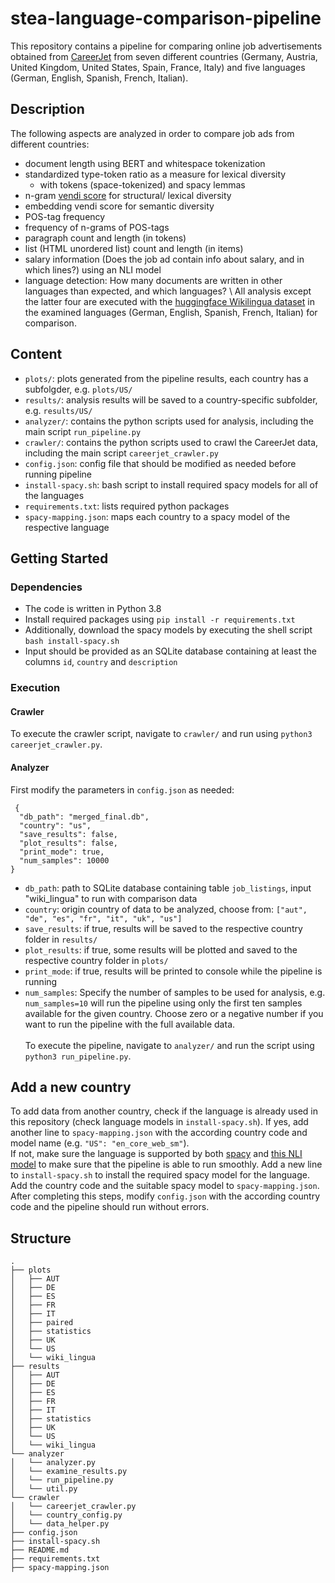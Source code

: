 # stea-language-comparison-pipeline
This repository contains a pipeline for comparing online job advertisements obtained from [CareerJet](https://www.careerjet.com/) from seven different countries (Germany, Austria, United Kingdom, United States, Spain, France, Italy) and five languages (German, English, Spanish, French, Italian).

## Description
The following aspects are analyzed in order to compare job ads from different countries:
* document length using BERT and whitespace tokenization
* standardized type-token ratio as a measure for lexical diversity
  * with tokens (space-tokenized) and spacy lemmas
* n-gram [vendi score](https://github.com/vertaix/Vendi-Score) for structural/ lexical diversity
* embedding vendi score for semantic diversity
* POS-tag frequency
* frequency of n-grams of POS-tags
* paragraph count and length (in tokens)
* list (HTML unordered list) count and length (in items)
* salary information (Does the job ad contain info about salary, and in which lines?) using an NLI model
* language detection: How many documents are written in other languages than expected, and which languages?
\\
All analysis except the latter four are executed with the [huggingface Wikilingua dataset](https://huggingface.co/datasets/wiki_lingua) in the examined languages (German, English, Spanish, French, Italian) for comparison.

## Content
* `plots/`: plots generated from the pipeline results, each country has a subfolgder, e.g. `plots/US/`
* `results/`: analysis results will be saved to a country-specific subfolder, e.g. `results/US/`
* `analyzer/`: contains the python scripts used for analysis, including the main script `run_pipeline.py`
* `crawler/`: contains the python scripts used to crawl the CareerJet data, including the main script `careerjet_crawler.py`
* `config.json`: config file that should be modified as needed before running pipeline
* `install-spacy.sh`: bash script to install required spacy models for all of the languages
* `requirements.txt`: lists required python packages
* `spacy-mapping.json`: maps each country to a spacy model of the respective language

## Getting Started

### Dependencies
* The code is written in Python 3.8
* Install required packages using `pip install -r requirements.txt`
* Additionally, download the spacy models by executing the shell script `bash install-spacy.sh`
* Input should be provided as an SQLite database containing at least the columns `id`, `country` and `description`

### Execution

#### Crawler
To execute the crawler script, navigate to `crawler/` and run using `python3 careerjet_crawler.py`.

#### Analyzer
First modify the parameters in `config.json` as needed:
```
 {
  "db_path": "merged_final.db",
  "country": "us",
  "save_results": false,
  "plot_results": false,
  "print_mode": true,
  "num_samples": 10000
}
```
* `db_path`: path to SQLite database containing table `job_listings`, input "wiki_lingua" to run with comparison data
* `country`: origin country of data to be analyzed, choose from: `["aut", "de", "es", "fr", "it", "uk", "us"]`
* `save_results`: if true, results will be saved to the respective country folder in `results/`
* `plot_results`: if true, some results will be plotted and saved to the respective country folder in `plots/`
* `print_mode`: if true, results will be printed to console while the pipeline is running
* `num_samples`: Specify the number of samples to be used for analysis, e.g. `num_samples=10` will run the pipeline using only the first ten samples available for the given country. Choose zero or a negative number if you want to run the pipeline with the full available data.\
\
To execute the pipeline, navigate to `analyzer/` and run the script using `python3 run_pipeline.py`.

## Add a new country
To add data from another country, check if the language is already used in this repository (check language models in `install-spacy.sh`). If yes, add another line to `spacy-mapping.json` with the according country code and model name (e.g. `"US": "en_core_web_sm"`). \
If not, make sure the language is supported by both [spacy](https://spacy.io/usage/models) and [this NLI model](https://huggingface.co/MoritzLaurer/mDeBERTa-v3-base-xnli-multilingual-nli-2mil7) to make sure that the pipeline is able to run smoothly. Add a new line to `install-spacy.sh` to install the required spacy model for the language. Add the country code and the suitable spacy model to `spacy-mapping.json`. \
After completing this steps, modify `config.json` with the according country code and the pipeline should run without errors.

## Structure
```
.
├── plots
│   ├── AUT
│   ├── DE
│   ├── ES
│   ├── FR
│   ├── IT
│   ├── paired
│   ├── statistics
│   ├── UK
│   └── US
│   └── wiki_lingua
├── results
│   ├── AUT
│   ├── DE
│   ├── ES
│   ├── FR
│   ├── IT
│   ├── statistics
│   ├── UK
│   └── US
│   └── wiki_lingua
└── analyzer
│   └── analyzer.py
│   └── examine_results.py
│   └── run_pipeline.py
│   └── util.py
└── crawler
│   └── careerjet_crawler.py
│   └── country_config.py
│   └── data_helper.py
├── config.json
├── install-spacy.sh
├── README.md
├── requirements.txt
├── spacy-mapping.json
```
